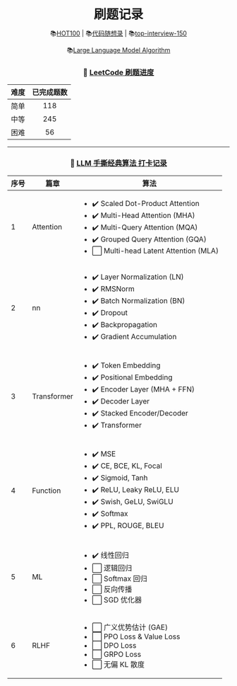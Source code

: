 <div align="center">
  <h1 style="margin-bottom: 0;">刷题记录</h1>
  <p>
    📚<a href="https://leetcode.cn/studyplan/top-100-liked/" target="_blank">HOT100</a> | 
    📚<a href="https://programmercarl.com/" target="_blank">代码随想录</a> |
    📚<a href="https://leetcode.cn/studyplan/top-interview-150/" target="_blank">top-interview-150</a>
  </p>
  <p>
    📚<a href="https://hwcoder.top/Manual-Coding-1" target="_blank">Large Language Model Algorithm</a>
  </p>
</div>

<div align="center">

### 📝 [LeetCode 刷题进度](https://leetcode.cn/)

| 难度 | 已完成题数 |
| :--: | :--------: |
| 简单 |    118    |
| 中等 |    245    |
| 困难 |     56     |

---


### 📝 [LLM 手撕经典算法 打卡记录](https://hwcoder.top/Manual-Coding-1)

| 序号 | 篇章                                                      | 算法                                                                                                 |
| ---- | ------------------------------------------------------------- | -------------------------------------------------------------------------------------------------------- |
| 1    | Attention            | <ul><li>✔️ Scaled Dot-Product Attention</li><li>✔️ Multi-Head Attention (MHA)</li><li>✔️ Multi-Query Attention (MQA)</li><li>✔️ Grouped Query Attention (GQA)</li><li>⬜ Multi-head Latent Attention (MLA)</li></ul> |
| 2    | nn             | <ul><li>✔️ Layer Normalization (LN)</li><li>✔️ RMSNorm</li><li>✔️ Batch Normalization (BN)</li><li>✔️ Dropout</li><li>✔️ Backpropagation</li><li>✔️ Gradient Accumulation</li></ul> |
| 3    | Transformer          | <ul><li>✔️ Token Embedding</li><li>✔️ Positional Embedding</li><li>✔️ Encoder Layer (MHA + FFN)</li><li>✔️ Decoder Layer</li><li>✔️ Stacked Encoder/Decoder</li><li>✔️ Transformer</li></ul> |
| 4    | Function             | <ul><li>✔️ MSE</li><li>✔️ CE, BCE, KL, Focal</li><li>✔️ Sigmoid, Tanh</li><li>✔️ ReLU, Leaky ReLU, ELU</li><li>✔️ Swish, GeLU, SwiGLU</li><li>✔️ Softmax</li><li>✔️ PPL, ROUGE, BLEU</li></ul> |
| 5    | ML            | <ul><li>✔️ 线性回归</li><li>⬜ 逻辑回归</li><li>⬜ Softmax 回归</li><li>⬜ 反向传播</li><li>⬜ SGD 优化器</li></ul> |
| 6    | RLHF                 | <ul><li>⬜ 广义优势估计 (GAE)</li><li>⬜ PPO Loss & Value Loss</li><li>⬜ DPO Loss</li><li>⬜ GRPO Loss</li><li>⬜ 无偏 KL 散度</li></ul> |